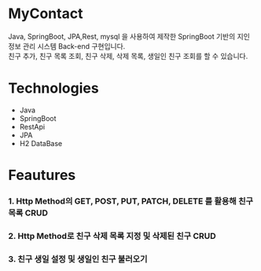 # MyContact

Java, SpringBoot, JPA,Rest, mysql 을 사용하여 제작한 SpringBoot 기반의 지인 정보 관리 시스템 Back-end 구현입니다.  
친구 추가, 친구 목록 조회, 친구 삭제, 삭제 목록, 생일인 친구 조회를 할 수 있습니다.

# Technologies

 - Java
 - SpringBoot
 - RestApi
 - JPA
 - H2 DataBase
 
# Feautures

### 1. Http Method의 GET, POST, PUT, PATCH, DELETE 를 활용해 친구 목록 CRUD 
### 2. Http Method로 친구 삭제 목록 지정 및 삭제된 친구 CRUD
### 3. 친구 생일 설정 및 생일인 친구 불러오기
